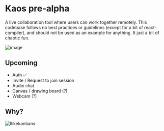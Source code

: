 # Kaos pre-alpha
A live collaboration tool where users can work together remotely.
This codebase follows no best practices or guidelines (except for a bit of react-compiler), and should not be used as an example for anything. It just a bit of chaotic fun.

![image](https://github.com/user-attachments/assets/f0fff940-b87a-4e05-a79c-1a2bafa1fba9)

## Upcoming
- ~~Auth~~ ✅
- Invite / Request to join session
- Audio chat
- Canvas / drawing board (?)
- Webcam (?)

## Why?

![Ilikekanbans](https://github.com/user-attachments/assets/836b5dff-f7ab-4dfb-a902-528c24ad43b1)
